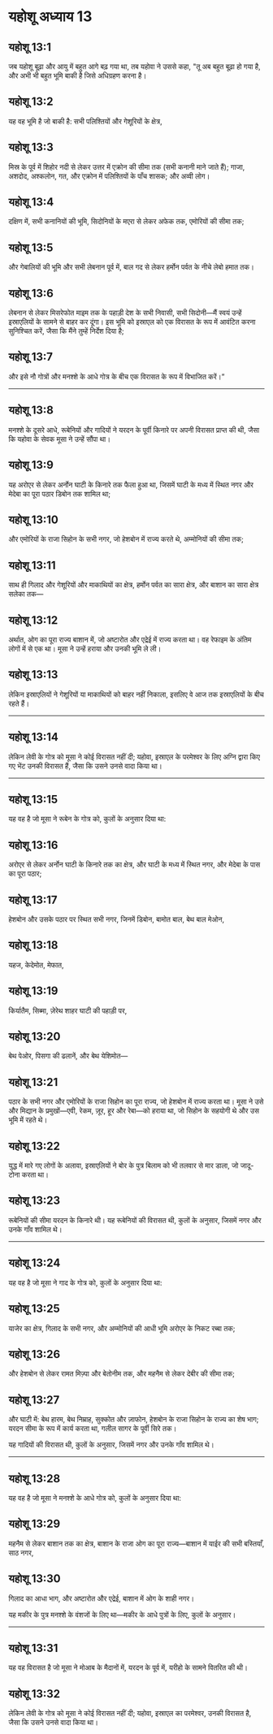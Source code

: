 # यहोशू अध्याय 13

## यहोशू 13:1

जब यहोशू बूढ़ा और आयु में बहुत आगे बढ़ गया था, तब यहोवा ने उससे कहा, "तू अब बहुत बूढ़ा हो गया है, और अभी भी बहुत भूमि बाकी है जिसे अधिग्रहण करना है।

## यहोशू 13:2

यह वह भूमि है जो बाकी है: सभी पलिश्तियों और गेशूरियों के क्षेत्र,

## यहोशू 13:3

मिस्र के पूर्व में शिहोर नदी से लेकर उत्तर में एक्रोन की सीमा तक (सभी कनानी माने जाते हैं); गाजा, अशदोद, अश्कलोन, गत, और एक्रोन में पलिश्तियों के पाँच शासक; और अव्वी लोग।

## यहोशू 13:4

दक्षिण में, सभी कनानियों की भूमि, सिदोनियों के मएरा से लेकर अफेक तक, एमोरियों की सीमा तक;

## यहोशू 13:5

और गेबालियों की भूमि और सभी लेबनान पूर्व में, बाल गद से लेकर हर्मोन पर्वत के नीचे लेबो हमात तक।

## यहोशू 13:6

लेबनान से लेकर मिसरेफोत माइम तक के पहाड़ी देश के सभी निवासी, सभी सिदोनी—मैं स्वयं उन्हें इस्राएलियों के सामने से बाहर कर दूंगा। इस भूमि को इस्राएल को एक विरासत के रूप में आवंटित करना सुनिश्चित करें, जैसा कि मैंने तुम्हें निर्देश दिया है;

## यहोशू 13:7

और इसे नौ गोत्रों और मनश्शे के आधे गोत्र के बीच एक विरासत के रूप में विभाजित करें।”

---

## यहोशू 13:8

मनश्शे के दूसरे आधे, रूबेनियों और गादियों ने यरदन के पूर्वी किनारे पर अपनी विरासत प्राप्त की थी, जैसा कि यहोवा के सेवक मूसा ने उन्हें सौंपा था।

## यहोशू 13:9

यह अरोएर से लेकर अर्नोन घाटी के किनारे तक फैला हुआ था, जिसमें घाटी के मध्य में स्थित नगर और मेदेबा का पूरा पठार डिबोन तक शामिल था;

## यहोशू 13:10

और एमोरियों के राजा सिहोन के सभी नगर, जो हेशबोन में राज्य करते थे, अम्मोनियों की सीमा तक;

## यहोशू 13:11

साथ ही गिलाद और गेशूरियों और माकाथियों का क्षेत्र, हर्मोन पर्वत का सारा क्षेत्र, और बाशान का सारा क्षेत्र सलेका तक—

## यहोशू 13:12

अर्थात, ओग का पूरा राज्य बाशान में, जो अष्टारोत और एद्रेई में राज्य करता था। वह रेफाइम के अंतिम लोगों में से एक था। मूसा ने उन्हें हराया और उनकी भूमि ले ली।

## यहोशू 13:13

लेकिन इस्राएलियों ने गेशूरियों या माकाथियों को बाहर नहीं निकाला, इसलिए वे आज तक इस्राएलियों के बीच रहते हैं।

---

## यहोशू 13:14

लेकिन लेवी के गोत्र को मूसा ने कोई विरासत नहीं दी; यहोवा, इस्राएल के परमेश्वर के लिए अग्नि द्वारा किए गए भेंट उनकी विरासत हैं, जैसा कि उसने उनसे वादा किया था।

---

## यहोशू 13:15

यह वह है जो मूसा ने रूबेन के गोत्र को, कुलों के अनुसार दिया था:

## यहोशू 13:16

अरोएर से लेकर अर्नोन घाटी के किनारे तक का क्षेत्र, और घाटी के मध्य में स्थित नगर, और मेदेबा के पास का पूरा पठार;

## यहोशू 13:17

हेशबोन और उसके पठार पर स्थित सभी नगर, जिनमें डिबोन, बामोत बाल, बेथ बाल मेओन,

## यहोशू 13:18

यहज, केदेमोत, मेफात,

## यहोशू 13:19

किर्यातैम, सिब्मा, ज़ेरेथ शाहर घाटी की पहाड़ी पर,

## यहोशू 13:20

बेथ पेओर, पिसगा की ढलानें, और बेथ येशिमोत—

## यहोशू 13:21

पठार के सभी नगर और एमोरियों के राजा सिहोन का पूरा राज्य, जो हेशबोन में राज्य करता था। मूसा ने उसे और मिद्यान के प्रमुखों—एवी, रेकम, ज़ूर, हूर और रेबा—को हराया था, जो सिहोन के सहयोगी थे और उस भूमि में रहते थे।

## यहोशू 13:22

युद्ध में मारे गए लोगों के अलावा, इस्राएलियों ने बोर के पुत्र बिलाम को भी तलवार से मार डाला, जो जादू-टोना करता था।

## यहोशू 13:23

रूबेनियों की सीमा यरदन के किनारे थी। यह रूबेनियों की विरासत थी, कुलों के अनुसार, जिसमें नगर और उनके गाँव शामिल थे।

---

## यहोशू 13:24

यह वह है जो मूसा ने गाद के गोत्र को, कुलों के अनुसार दिया था:

## यहोशू 13:25

याजेर का क्षेत्र, गिलाद के सभी नगर, और अम्मोनियों की आधी भूमि अरोएर के निकट रब्बा तक;

## यहोशू 13:26

और हेशबोन से लेकर रामत मिज़्पा और बेतोनीम तक, और महनैम से लेकर देबीर की सीमा तक;

## यहोशू 13:27

और घाटी में: बेथ हारम, बेथ निम्राह, सुक्कोत और ज़ाफोन, हेशबोन के राजा सिहोन के राज्य का शेष भाग; यरदन सीमा के रूप में कार्य करता था, गलील सागर के पूर्वी सिरे तक।  

यह गादियों की विरासत थी, कुलों के अनुसार, जिसमें नगर और उनके गाँव शामिल थे।

---

## यहोशू 13:28

यह वह है जो मूसा ने मनश्शे के आधे गोत्र को, कुलों के अनुसार दिया था:

## यहोशू 13:29

महनैम से लेकर बाशान तक का क्षेत्र, बाशान के राजा ओग का पूरा राज्य—बाशान में याईर की सभी बस्तियाँ, साठ नगर,

## यहोशू 13:30

गिलाद का आधा भाग, और अष्टारोत और एद्रेई, बाशान में ओग के शाही नगर।  

यह मकीर के पुत्र मनश्शे के वंशजों के लिए था—मकीर के आधे पुत्रों के लिए, कुलों के अनुसार।

---

## यहोशू 13:31

यह वह विरासत है जो मूसा ने मोआब के मैदानों में, यरदन के पूर्व में, यरीहो के सामने वितरित की थी।

## यहोशू 13:32

लेकिन लेवी के गोत्र को मूसा ने कोई विरासत नहीं दी; यहोवा, इस्राएल का परमेश्वर, उनकी विरासत है, जैसा कि उसने उनसे वादा किया था।
